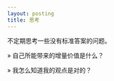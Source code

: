 ```yaml
---
layout: posting
title: 思考
---
```


不定期思考一些没有标准答案的问题。

&raquo; 自己所能带来的增量价值是什么？

&raquo; 我怎么知道我的观点是对的？
